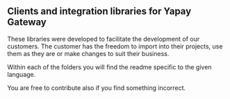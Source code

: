 ## Clients and integration libraries for Yapay Gateway

These libraries were developed to facilitate the development of our customers.
The customer has the freedom to import into their projects, use them as they are or make changes to suit their business.

Within each of the folders you will find the readme specific to the given language.

You are free to contribute also if you find something incorrect.